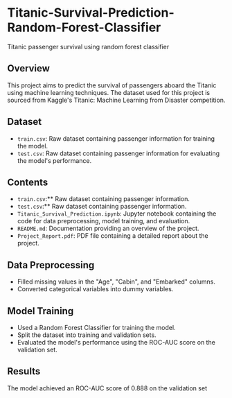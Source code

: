 # Titanic-Survival-Prediction-Random-Forest-Classifier
Titanic passenger survival using random forest classifier

## Overview
This project aims to predict the survival of passengers aboard the Titanic using machine learning techniques. The dataset used for this project is sourced from Kaggle's Titanic: Machine Learning from Disaster competition.

## Dataset
- `train.csv`: Raw dataset containing passenger information for training the model.
- `test.csv`: Raw dataset containing passenger information for evaluating the model's performance.
  
## Contents
- `train.csv`:** Raw dataset containing passenger information.
- `test.csv`:** Raw dataset containing passenger information.
- `Titanic_Survival_Prediction.ipynb`: Jupyter notebook containing the code for data preprocessing, model training, and evaluation.
- `README.md`: Documentation providing an overview of the project.
- `Project_Report.pdf`: PDF file containing a detailed report about the project.

## Data Preprocessing
- Filled missing values in the "Age", "Cabin", and "Embarked" columns.
- Converted categorical variables into dummy variables.

## Model Training
- Used a Random Forest Classifier for training the model.
- Split the dataset into training and validation sets.
- Evaluated the model's performance using the ROC-AUC score on the validation set.

## Results
The model achieved an ROC-AUC score of 0.888 on the validation set
